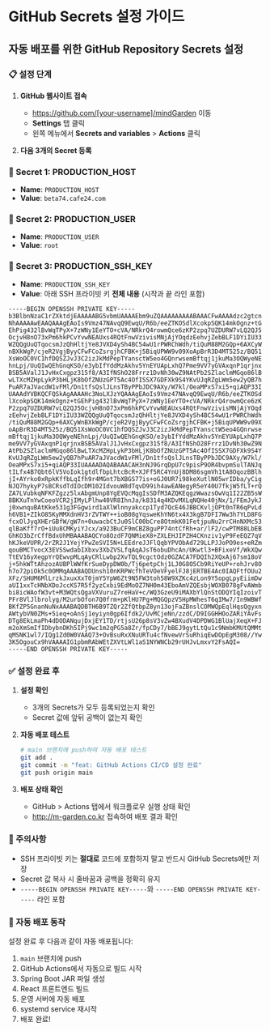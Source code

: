 # GitHub Secrets 설정 가이드

## 자동 배포를 위한 GitHub Repository Secrets 설정

### 📋 설정 단계

1. **GitHub 웹사이트 접속**
   - https://github.com/[your-username]/mindGarden 이동
   - **Settings** 탭 클릭
   - 왼쪽 메뉴에서 **Secrets and variables** > **Actions** 클릭

2. **다음 3개의 Secret 등록**

### 🔑 Secret 1: PRODUCTION_HOST
- **Name**: `PRODUCTION_HOST`
- **Value**: `beta74.cafe24.com`

### 👤 Secret 2: PRODUCTION_USER  
- **Name**: `PRODUCTION_USER`
- **Value**: `root`

### 🔐 Secret 3: PRODUCTION_SSH_KEY
- **Name**: `PRODUCTION_SSH_KEY`
- **Value**: 아래 SSH 프라이빗 키 **전체 내용** (시작과 끝 라인 포함)

```
-----BEGIN OPENSSH PRIVATE KEY-----
b3BlbnNzaC1rZXktdjEAAAAABG5vbmUAAAAEbm9uZQAAAAAAAAABAAACFwAAAAdzc2gtcn
NhAAAAAwEAAQAAAgEAoIs9Vmz47NAvqQ9EwqU/R6b/eeZTKOSdlXcokpSQK14mkOgnz+tG
EhPig432lBvWqTPyX+7zWNy1EeYTO+cVA/NRkrQ4rowmQce6zKP2zpq7UZDURW7vLQ2QJ5
OcjvH8nO73xPm6hkPCvYvwNEAUxs4RQtFnwVzivisMNjAjYOqdzEehvjZebBLF1DYiIU33
WZQQgUuQTqocsmJzQhHltjYe8JVXD4ySh4BC54wU1rPWRChWdh/tiQuM88M2GQp+6AXCyW
nBXkWgP/cjeR2VgjByyCFwFCoZsrgjhCFBK+j5BiqUPWW9v09XoApBrR3D4MT525z/BQ51
XsWoOC0VC1hfDQSZJvJ3C2izJkMdPepTYansctW5eo4GQnrwsemBftqj1jkuMa3OQWyeNE
hnLpj/UuQIwQEhGnqKSO/e3ybIfYddMzAkhv5YnEYUApLxhQ7Pme9VV7yGVAxqnP1qrjnx
BSB5AValJ1JvHxCxgpz315f8/A3IfNShO28Frrz1DvNh30wZ9NAtPb2SZlaclmMGqo86lB
wLTXcMZHpLykP3bHLjK8bOfZNUzGPT5Ac4OfISSX7GDFXk9S4YKvUJqRZgLWm5ew2yQB7h
PuAR7aJVacdW1vFMl/Dn1tfsQslJLnsTByPPbJDC9AXy/W7kl/OeaMPxS7xi5+qiAQP33I
UAAAdYVBKQCFQSkAgAAAAHc3NoLXJzYQAAAgEAoIs9Vmz47NAvqQ9EwqU/R6b/eeZTKOSd
lXcokpSQK14mkOgnz+tGEhPig432lBvWqTPyX+7zWNy1EeYTO+cVA/NRkrQ4rowmQce6zK
P2zpq7UZDURW7vLQ2QJ5OcjvH8nO73xPm6hkPCvYvwNEAUxs4RQtFnwVzivisMNjAjYOqd
zEehvjZebBLF1DYiIU33WZQQgUuQTqocsmJzQhHltjYe8JVXD4ySh4BC54wU1rPWRChWdh
/tiQuM88M2GQp+6AXCyWnBXkWgP/cjeR2VgjByyCFwFCoZsrgjhCFBK+j5BiqUPWW9v09X
oApBrR3D4MT525z/BQ51XsWoOC0VC1hfDQSZJvJ3C2izJkMdPepTYansctW5eo4GQnrwse
mBftqj1jkuMa3OQWyeNEhnLpj/UuQIwQEhGnqKSO/e3ybIfYddMzAkhv5YnEYUApLxhQ7P
me9VV7yGVAxqnP1qrjnxBSB5AValJ1JvHxCxgpz315f8/A3IfNShO28Frrz1DvNh30wZ9N
AtPb2SZlaclmMGqo86lBwLTXcMZHpLykP3bHLjK8bOfZNUzGPT5Ac4OfISSX7GDFXk9S4Y
KvUJqRZgLWm5ew2yQB7hPuAR7aJVacdW1vFMl/Dn1tfsQslJLnsTByPPbJDC9AXy/W7kl/
OeaMPxS7xi5+qiAQP33IUAAAADAQABAAACAH3nNJ9GrqDpU7c9pisP9OR4bvpmSulTANJq
tILfx4B7Qbt6lV5VoIok1gtdlfbpLhtcBcR+XJFf5RC4YnUj8DM86sgmVh1tA8OqozBBlh
jI+AYrko0xRpkKffbLqIfh9r4MGnt7bXBGS77is+oGJ0UR7i98keXutlN05wrIDba/yCig
NJQ7hykyP7sBCRsdTdIOcDM102IdvouW8dTqvD99ih4awEANegyR5eY40U7fkjW5fLT+rQ
ZA7LVubkqNFKFZgzz5lxAbgmUnp8YgEVQcMqgIsSDfM3AZQKEqgzWwazsOwVq1I22ZB5sW
8BKXuTnYwCoeoVCR2jIMyLPlhw40VR8IhnJa/k8314q4KDvMXLqNQHe40jNx/1/FEmJykJ
j0xwnquBAtKke531g3FGgwird1aXlWlnnyakccp1Tyd7QcE46JBBCKvljOPt0nTR6qPvLd
h6VB1+ZIkO85KyMMXdnHV3rZVTWY++ioB08gYqsweKhYN6tx4X3kgB7DFI7Ww3h7YLD8FG
fcxOlJyqXHErGBfW/gW7n+0uwacbCtJu0SlC00bCre8OtmkK01FetjpuNu2rrCHnNXMc53
qlBaKff7rO+iUu8CMKyiYJcx/a923BuCF9mCBZ8guPP74ntCfRh+ar/lF2/cwPTM88LbEB
GhKO3bZrCffBdxUhMBAAABAQCYo8OzdF7QNMieX8+ZXLEHJIPZH4CKnziv1yP9FeEQZ7qV
hKJkeVUPR/2rZR2J1YejYPwZeSVI5N+LEEdreJJFlQqbYPVObAd729LLPJJoPO9es+eRZm
qouBMCTvocX3EVSSwdabIXbxv3XbZVSLfqAqAJsT6obuDhcAn/UKwtl3+BFixeVf/WkXQw
TtEV16yXegpYrQEwvpMLqAyCRlLwbp2XvTQL9cgctOdz0GZACA7FDQIh2XQxAj67sm18oV
j+5hkWTtAhzozAUBPlWWfKrSueDypDW0b/Tj6petpChj1LJ0G8O5Cb9RiYeUP+rohJrv8O
h7o72piOk5c0OMMqAAABAQDUnsh10nKRPWcfhTeVOeVFyelFJ8jERTBE4Ac0IAQFtfOUu2
XFz/SHUM6MlLrzkJxuxXxT0jmY5YpW6Zt9N5FW3toh58W9XZKc4zLon9Y5opgLpyEiimDw
aUI1xxTcHNbXDoJccKS7R5f2yzCxbi9EdMoOZ7NH0m43EboAmVZQEsbjWOXB078gFvAWmb
bi8icWAofW3vt+M3WQtsQgaVXVuruZ7reHaV+c/WQ3GzeU9iMAXbYlQnStODQYIqIzoivT
PFr8VlJlbrolyg/M2urbOfon7Q0frm+pKlHU7Pg+MQGQpzV5HpMWhesT6qIMw7/In9WBWf
BKfZP5GnanNuNxAAABAQDBTH6B9TZQr2ZfQtbpZ8yn13ojFaZBnslCOMWQpEqlHqsQgyxn
AWtybVN0ZMs+5ieq+oAnSj1eyiyn0gp6Ifdk2/UvMCjeNn/zzdC/D9IGGHHOoZARiYAvFs
DTg8EkLmaPh4dDODANqujDxjEY1TD/rtjsU26p8sV3vZw4BXudV4DPDWG1BlUajXeqX+FJ
m2oXmSmIfIDbybnDKh5IPj9wc1m2qPG5a8Zr/fpCDy7/bBEJ9gytLtQu1c9NmbKMUtQMMt
qMSNK1wl7/IQg1Zd0W0VAAQ73+OvBsuRxXNuURTu4cfNvewVrSuRhiqEwDOpEgM308//Yw
3K5OgouCx9hVAAAAIG1pbmRAbWEtZXVtLWl1aS1NYWNCb29rUHJvLmxvY2FsAQI=
-----END OPENSSH PRIVATE KEY-----
```

### ✅ 설정 완료 후

1. **설정 확인**
   - 3개의 Secrets가 모두 등록되었는지 확인
   - Secret 값에 앞뒤 공백이 없는지 확인

2. **자동 배포 테스트**
   ```bash
   # main 브랜치에 push하여 자동 배포 테스트
   git add .
   git commit -m "feat: GitHub Actions CI/CD 설정 완료"
   git push origin main
   ```

3. **배포 상태 확인**
   - GitHub > Actions 탭에서 워크플로우 실행 상태 확인
   - http://m-garden.co.kr 접속하여 배포 결과 확인

### 🚨 주의사항

- SSH 프라이빗 키는 **절대로** 코드에 포함하지 말고 반드시 GitHub Secrets에만 저장
- Secret 값 복사 시 줄바꿈과 공백을 정확히 유지
- `-----BEGIN OPENSSH PRIVATE KEY-----`와 `-----END OPENSSH PRIVATE KEY-----` 라인 포함

### 🔄 자동 배포 동작

설정 완료 후 다음과 같이 자동 배포됩니다:

1. `main` 브랜치에 push
2. GitHub Actions에서 자동으로 빌드 시작
3. Spring Boot JAR 파일 생성
4. React 프론트엔드 빌드
5. 운영 서버에 자동 배포
6. systemd service 재시작
7. 배포 완료!
